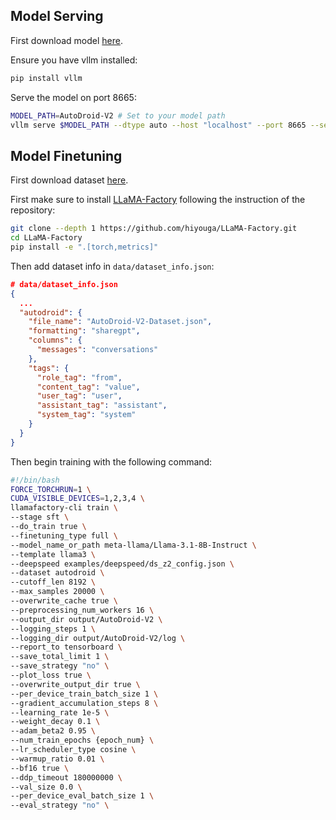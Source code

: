 

## Model Serving

First download model [here](https://huggingface.co/BlitherBoom/AutoDroid-V2).

Ensure you have vllm installed:

```bash
pip install vllm
```

Serve the model on port 8665:
```bash
MODEL_PATH=AutoDroid-V2 # Set to your model path
vllm serve $MODEL_PATH --dtype auto --host "localhost" --port 8665 --served-model-name AutoDroid-V2
```

## Model Finetuning

First download dataset [here](https://huggingface.co/datasets/BlitherBoom/AutoDroid-V2-Dataset).

First make sure to install [LLaMA-Factory](https://github.com/hiyouga/LLaMA-Factory.git) following the instruction of the repository:

```bash
git clone --depth 1 https://github.com/hiyouga/LLaMA-Factory.git
cd LLaMA-Factory
pip install -e ".[torch,metrics]"
```

Then add dataset info in `data/dataset_info.json`:

```json
# data/dataset_info.json
{
  ...
  "autodroid": {
    "file_name": "AutoDroid-V2-Dataset.json",
    "formatting": "sharegpt",
    "columns": {
      "messages": "conversations"
    },
    "tags": {
      "role_tag": "from",
      "content_tag": "value",
      "user_tag": "user",
      "assistant_tag": "assistant",
      "system_tag": "system"
    }
  }
}
```

Then begin training with the following command:

```bash
#!/bin/bash
FORCE_TORCHRUN=1 \
CUDA_VISIBLE_DEVICES=1,2,3,4 \
llamafactory-cli train \
--stage sft \
--do_train true \
--finetuning_type full \
--model_name_or_path meta-llama/Llama-3.1-8B-Instruct \
--template llama3 \
--deepspeed examples/deepspeed/ds_z2_config.json \
--dataset autodroid \
--cutoff_len 8192 \
--max_samples 20000 \
--overwrite_cache true \
--preprocessing_num_workers 16 \
--output_dir output/AutoDroid-V2 \
--logging_steps 1 \
--logging_dir output/AutoDroid-V2/log \
--report_to tensorboard \
--save_total_limit 1 \
--save_strategy "no" \
--plot_loss true \
--overwrite_output_dir true \
--per_device_train_batch_size 1 \
--gradient_accumulation_steps 8 \
--learning_rate 1e-5 \
--weight_decay 0.1 \
--adam_beta2 0.95 \
--num_train_epochs {epoch_num} \
--lr_scheduler_type cosine \
--warmup_ratio 0.01 \
--bf16 true \
--ddp_timeout 180000000 \
--val_size 0.0 \
--per_device_eval_batch_size 1 \
--eval_strategy "no" \
```